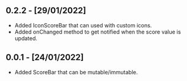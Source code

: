 ## 0.2.2 - [29/01/2022]

* Added IconScoreBar that can used with custom icons.
* Added onChanged method to get notified when the score value is updated.

## 0.0.1 - [24/01/2022]

* Added ScoreBar that can be mutable/immutable.
